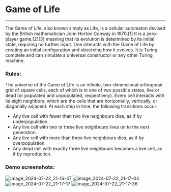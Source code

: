 # Game of Life

***

The Game of Life, also known simply as Life, is a cellular automaton devised by the British mathematician John Horton Conway in 1970.[1] It is a zero-player game,[2][3] meaning that its evolution is determined by its initial state, requiring no further input. One interacts with the Game of Life by creating an initial configuration and observing how it evolves. It is Turing complete and can simulate a universal constructor or any other Turing machine.

### Rules:
The universe of the Game of Life is an infinite, two-dimensional orthogonal grid of square cells, each of which is in one of two possible states, live or dead (or populated and unpopulated, respectively). Every cell interacts with its eight neighbors, which are the cells that are horizontally, vertically, or diagonally adjacent. At each step in time, the following transitions occur:

* Any live cell with fewer than two live neighbours dies, as if by underpopulation.
* Any live cell with two or three live neighbours lives on to the next generation.
* Any live cell with more than three live neighbours dies, as if by overpopulation.
* Any dead cell with exactly three live neighbours becomes a live cell, as if by reproduction.

### Demo screenshots:
![image_2024-07-22_21-16-47](https://github.com/user-attachments/assets/ff7b36e0-08d5-4794-9fc3-cb3e5a5d5fa5)
![image_2024-07-22_21-17-04](https://github.com/user-attachments/assets/8ef28390-b4d2-42c5-a585-9fc125b389ba)
![image_2024-07-22_21-17-17](https://github.com/user-attachments/assets/a749d502-b725-4a9b-84d6-159f80e709d5)
![image_2024-07-22_21-17-36](https://github.com/user-attachments/assets/cdf1b7eb-05db-4dca-97a9-b1c044b9654b)
